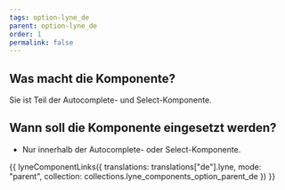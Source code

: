 ```yaml
---
tags: option-lyne_de
parent: option-lyne_de
order: 1
permalink: false
---
```


## Was macht die Komponente?
Sie ist Teil der Autocomplete- und Select-Komponente.

## Wann soll die Komponente eingesetzt werden?
* Nur innerhalb der Autocomplete- oder Select-Komponente.

{{ lyneComponentLinks({
  translations: translations["de"].lyne,
  mode: "parent",
  collection: collections.lyne_components_option_parent_de
}) }}